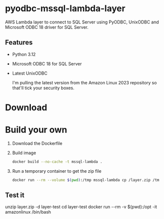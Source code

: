 # pyodbc-mssql-lambda-layer

AWS Lambda layer to connect to SQL Server using PyODBC, UnixODBC and Microsoft ODBC 18 driver for SQL Server.

## Features 

- Python 3.12

- Microsoft ODBC 18 for SQL Server

- Latest UnixODBC

    I'm pulling the latest version from the Amazon Linux 2023 repository so that'll tick your security boxes.

# Download


# Build your own

1. Download the Dockerfile

1. Build image
    ```bash
    docker build --no-cache -t mssql-lambda .
    ```
1. Run a temporary container to get the zip file 
    ```bash
    docker run --rm --volume $(pwd):/tmp mssql-lambda cp /layer.zip /tmp/
    ```

## Test it
unzip layer.zip -d layer-test
cd layer-test
docker run --rm -v $(pwd):/opt -it amazonlinux /bin/bash
